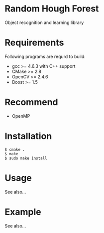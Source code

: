 Random Hough Forest
===================
Object recognition and learning library

# Requirements
Following programs are requrd to build:

 - gcc >= 4.6.3 with C++ support
 - CMake >= 2.8
 - OpenCV >= 2.4.6
 - Boost >= 1.5

# Recommend
 - OpenMP

# Installation

    $ cmake .
    $ make
    $ sudo make install

# Usage
See also...

# Example
See also...
